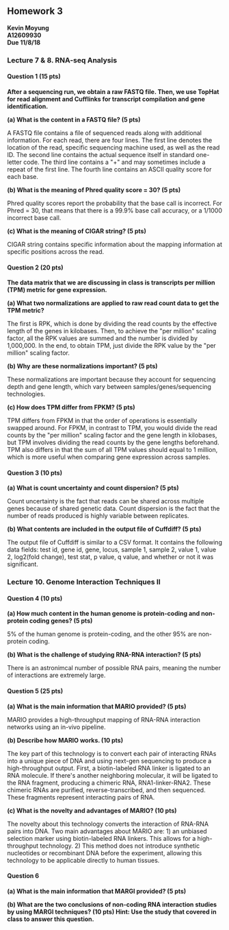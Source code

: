 ## Homework 3

**Kevin Moyung**  
**A12609930**  
**Due 11/8/18**  

### Lecture 7 & 8. RNA-seq Analysis

#### Question 1 (15 pts)

**After a sequencing run, we obtain a raw FASTQ file. Then, we use TopHat for read alignment and Cufflinks for transcript compilation and gene identification.**

**(a) What is the content in a FASTQ file? (5 pts)**

A FASTQ file contains a file of sequenced reads along with additional information. For each read, there are four lines. The first line denotes the location of the read, specific sequencing machine used, as well as the read ID. The second line contains the actual sequence itself in standard one-letter code. The third line contains a "+" and may sometimes include a repeat of the first line. The fourth line contains an ASCII quality score for each base.

**(b) What is the meaning of Phred quality score = 30? (5 pts)**

Phred quality scores report the probability that the base call is incorrect. For Phred = 30, that means that there is a 99.9% base call accuracy, or a 1/1000 incorrect base call.

**(c) What is the meaning of CIGAR string? (5 pts)**

CIGAR string contains specific information about the mapping information at specific positions across the read. 

#### Question 2 (20 pts)

**The data matrix that we are discussing in class is transcripts per million (TPM) metric for gene expression.**

**(a) What two normalizations are applied to raw read count data to get the TPM metric?**

The first is RPK, which is done by dividing the read counts by the effective length of the genes in kilobases. Then, to achieve the "per million" scaling factor, all the RPK values are summed and the number is divided by 1,000,000. In the end, to obtain TPM, just divide the RPK value by the "per million" scaling factor.

**(b) Why are these normalizations important? (5 pts)**

These normalizations are important because they account for sequencing depth and gene length, which vary between samples/genes/sequencing technologies.

**(c) How does TPM differ from FPKM? (5 pts)**

TPM differs from FPKM in that the order of operations is essentially swapped around. For FPKM, in contrast to TPM, you would divide the read counts by the "per million" scaling factor and the gene length in kilobases, but TPM involves dividing the read counts by the gene lengths beforehand. TPM also differs in that the sum of all TPM values should equal to 1 million, which is more useful when comparing gene expression across samples.

#### Question 3 (10 pts)

**(a) What is count uncertainty and count dispersion? (5 pts)**

Count uncertainty is the fact that reads can be shared across multiple genes because of shared genetic data. Count dispersion is the fact that the number of reads produced is highly variable between replicates.

**(b) What contents are included in the output file of Cuffdiff? (5 pts)**

The output file of Cuffdiff is similar to a CSV format. It contains the following data fields: test id, gene id, gene, locus, sample 1, sample 2, value 1, value 2, log2(fold change), test stat, p value, q value, and whether or not it was significant.

### Lecture 10. Genome Interaction Techniques II

#### Question 4 (10 pts)

**(a) How much content in the human genome is protein-coding and non-protein coding genes? (5 pts)**

5% of the human genome is protein-coding, and the other 95% are non-protein coding.

**(b) What is the challenge of studying RNA-RNA interaction? (5 pts)**

There is an astronimcal number of possible RNA pairs, meaning the number of interactions are extremely large.

#### Question 5 (25 pts)

**(a) What is the main information that MARIO provided? (5 pts)**

MARIO provides a high-throughput mapping of RNA-RNA interaction networks using an in-vivo pipeline.

**(b) Describe how MARIO works. (10 pts)**

The key part of this technology is to convert each pair of interacting RNAs into a unique piece of DNA and using next-gen sequencing to produce a high-throughput output. First, a biotin-labeled RNA linker is ligated to an RNA molecule. If there's another neighboring molecular, it will be ligated to the RNA fragment, producing a chimeric RNA, RNA1-linker-RNA2. These chimeric RNAs are purified, reverse-transcribed, and then sequenced. These fragments represent interacting pairs of RNA. 

**(c) What is the novelty and advantages of MARIO? (10 pts)**

The novelty about this technology converts the interaction of RNA-RNA pairs into DNA. Two main advantages about MARIO are: 1) an unbiased selection marker using biotin-labeled RNA linkers. This allows for a high-throughput technology. 2) This method does not introduce synthetic nucleotides or recombinant DNA before the experiment, allowing this technology to be applicable directly to human tissues.

#### Question 6

**(a) What is the main information that MARGI provided? (5 pts)**



**(b) What are the two conclusions of non-coding RNA interaction studies by using MARGI techniques? (10 pts) Hint: Use the study that covered in class to answer this question.**
